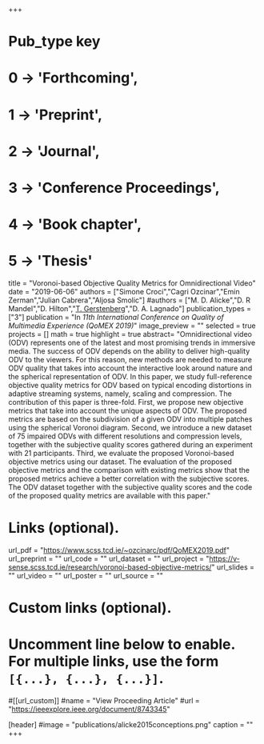 +++
# Pub_type key
# 0 -> 'Forthcoming',
# 1 -> 'Preprint',
# 2 -> 'Journal',
# 3 -> 'Conference Proceedings',
# 4 -> 'Book chapter',
# 5 -> 'Thesis'

title = "Voronoi-based Objective Quality Metrics for Omnidirectional Video"
date = "2019-06-06"
authors = ["Simone Croci","Cagri Ozcinar","Emin Zerman","Julian Cabrera","Aljosa Smolic"]
#authors = ["M. D. Alicke","D. R Mandel","D. Hilton","[T. Gerstenberg](https://tobiasgerstenberg.github.io/)","D. A. Lagnado"]
publication_types = ["3"]
publication = "In *11th International Conference on Quality of Multimedia Experience (QoMEX 2019)*"
image_preview = ""
selected = true
projects = []
math = true
highlight = true
abstract= "Omnidirectional video (ODV) represents one of the latest and most promising trends in immersive media. The success of ODV depends on the ability to deliver high-quality ODV to the viewers. For this reason, new methods are needed to measure ODV quality that takes into account the interactive look around nature and the spherical representation of ODV. In this paper, we study full-reference objective quality metrics for ODV based on typical encoding distortions in adaptive streaming systems, namely, scaling and compression. The contribution of this paper is three-fold. First, we propose new objective metrics that take into account the unique aspects of ODV. The proposed metrics are based on the subdivision of a given ODV into multiple patches using the spherical Voronoi diagram. Second, we introduce a new dataset of 75 impaired ODVs with different resolutions and compression levels, together with the subjective quality scores gathered during an experiment with 21 participants. Third, we evaluate the proposed Voronoi-based objective metrics using our dataset. The evaluation of the proposed objective metrics and the comparison with existing metrics show that the proposed metrics achieve a better correlation with the subjective scores. The ODV dataset together with the subjective quality scores and the code of the proposed quality metrics are available with this paper."

# Links (optional).
url_pdf = "https://www.scss.tcd.ie/~ozcinarc/pdf/QoMEX2019.pdf"
url_preprint = ""
url_code = ""
url_dataset = ""
url_project = "https://v-sense.scss.tcd.ie/research/voronoi-based-objective-metrics/"
url_slides = ""
url_video = ""
url_poster = ""
url_source = ""

# Custom links (optional).
#   Uncomment line below to enable. For multiple links, use the form `[{...}, {...}, {...}]`.
#[[url_custom]]
#name = "View Proceeding Article"
#url = "https://ieeexplore.ieee.org/document/8743345"

[header]
#image = "publications/alicke2015conceptions.png"
caption = ""
+++


